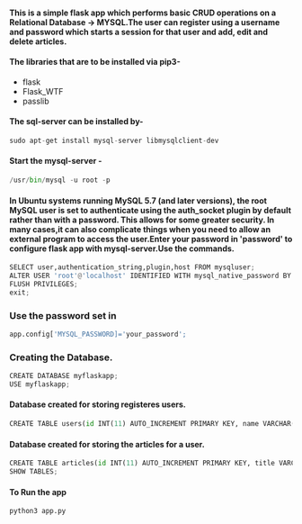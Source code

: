 #### This is a simple flask app which performs basic CRUD operations on a Relational Database -> MYSQL.The user can register using a username and password which starts a session for that user and add, edit and delete articles.

#### The libraries that are to be installed via pip3-
* flask
* Flask_WTF
* passlib

#### The sql-server can be installed by-
```py
sudo apt-get install mysql-server libmysqlclient-dev
```
#### Start the mysql-server -
```py
/usr/bin/mysql -u root -p
```
#### In Ubuntu systems running MySQL 5.7 (and later versions), the root MySQL user is set to authenticate using the auth_socket plugin by default rather than with a password. This allows for some greater security. In many cases,it can also complicate things when you need to allow an external program to access the user.Enter your password in 'password' to configure flask app with mysql-server.Use the commands.

```py
SELECT user,authentication_string,plugin,host FROM mysqluser;
ALTER USER 'root'@'localhost' IDENTIFIED WITH mysql_native_password BY 'password';
FLUSH PRIVILEGES;
exit;
```
### Use the password set in 
```py
app.config['MYSQL_PASSWORD]='your_password';
```
### Creating the Database.
```py
CREATE DATABASE myflaskapp;
USE myflaskapp;
```
#### Database created for storing registeres users.
```py
CREATE TABLE users(id INT(11) AUTO_INCREMENT PRIMARY KEY, name VARCHAR(100),email VARCHAR(100),username VARCHAR(30), password VARCHAR(100), register_date TIMESTAMP DEFAULT CURRENT_TIMESTAMP);
```
#### Database created for storing the articles for a user.
```py
CREATE TABLE articles(id INT(11) AUTO_INCREMENT PRIMARY KEY, title VARCHAR(255),author VARCHAR(100),body TEXT, create_date TIMESTAMP DEFAULT CURRENT_TIMESTAMP);
SHOW TABLES;
```
#### To Run the app 
```py
python3 app.py 
```


